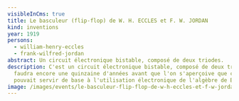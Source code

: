 ```yaml
---
visibleInCms: true
title: Le basculeur (flip-flop) de W. H. ECCLES et F. W. JORDAN
kind: inventions
year: 1919
persons:
  - william-henry-eccles
  - frank-wilfred-jordan
abstract: Un circuit électronique bistable, composé de deux triodes.
description: C'est un circuit électronique bistable, composé de deux triodes. Il
  faudra encore une quinzaine d'années avant que l'on s'aperçoive que ce circuit
  pouvait servir de base à l'utilisation électronique de l'algèbre de BOOLE.
image: /images/events/le-basculeur-flip-flop-de-w-h-eccles-et-f-w-jordan.png
---
```


